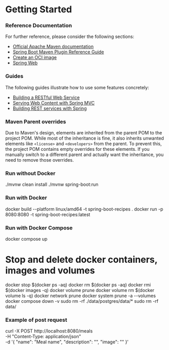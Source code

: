 # Getting Started

### Reference Documentation
For further reference, please consider the following sections:

* [Official Apache Maven documentation](https://maven.apache.org/guides/index.html)
* [Spring Boot Maven Plugin Reference Guide](https://docs.spring.io/spring-boot/3.4.5/maven-plugin)
* [Create an OCI image](https://docs.spring.io/spring-boot/3.4.5/maven-plugin/build-image.html)
* [Spring Web](https://docs.spring.io/spring-boot/3.4.5/reference/web/servlet.html)

### Guides
The following guides illustrate how to use some features concretely:

* [Building a RESTful Web Service](https://spring.io/guides/gs/rest-service/)
* [Serving Web Content with Spring MVC](https://spring.io/guides/gs/serving-web-content/)
* [Building REST services with Spring](https://spring.io/guides/tutorials/rest/)

### Maven Parent overrides

Due to Maven's design, elements are inherited from the parent POM to the project POM.
While most of the inheritance is fine, it also inherits unwanted elements like `<license>` and `<developers>` from the parent.
To prevent this, the project POM contains empty overrides for these elements.
If you manually switch to a different parent and actually want the inheritance, you need to remove those overrides.

### Run without Docker 
./mvnw clean install
./mvnw spring-boot:run

### Run with Docker
docker build --platform linux/amd64 -t spring-boot-recipes .
docker run -p 8080:8080 -t spring-boot-recipes:latest

### Run with Docker Compose
docker compose up

# Stop and delete docker containers, images and volumes 
docker stop $(docker ps -aq)
docker rm $(docker ps -aq)
docker rmi $(docker images -q)
docker volume prune
docker volume rm $(docker volume ls -q)
docker network prune
docker system prune -a --volumes
docker compose down -v
sudo rm -rf ./data/postgres/data/*
sudo rm -rf data/

### Example of post request
curl -X POST http://localhost:8080/meals \
  -H "Content-Type: application/json" \
  -d '{
    "name": "Meal name",
    "description": "",
    "image": ""
  }'
